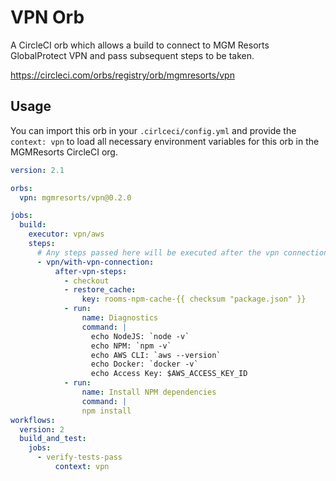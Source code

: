 # VPN Orb
A CircleCI orb which allows a build to connect to MGM Resorts GlobalProtect VPN and pass subsequent steps to be taken.

https://circleci.com/orbs/registry/orb/mgmresorts/vpn

## Usage

You can import this orb in your `.cirlceci/config.yml` and provide the `context: vpn` to load all necessary environment variables for this orb in the MGMResorts CircleCI org.

```yml
version: 2.1

orbs: 
  vpn: mgmresorts/vpn@0.2.0

jobs:
  build:
    executor: vpn/aws
    steps:
      # Any steps passed here will be executed after the vpn connection is established.
      - vpn/with-vpn-connection:
          after-vpn-steps:
            - checkout
            - restore_cache:
                key: rooms-npm-cache-{{ checksum "package.json" }}
            - run:
                name: Diagnostics
                command: | 
                  echo NodeJS: `node -v`
                  echo NPM: `npm -v`
                  echo AWS CLI: `aws --version`
                  echo Docker: `docker -v`
                  echo Access Key: $AWS_ACCESS_KEY_ID
            - run: 
                name: Install NPM dependencies
                command: | 
                npm install
workflows:
  version: 2
  build_and_test:
    jobs:
      - verify-tests-pass
          context: vpn
```
